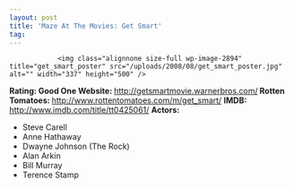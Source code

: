 ```yaml
---
layout: post
title: 'Maze At The Movies: Get Smart'
tag: 
---
```



                <img class="alignnone size-full wp-image-2894" title="get_smart_poster" src="/uploads/2008/08/get_smart_poster.jpg" alt="" width="337" height="500" />
<p><strong>Rating: Good One
Website: </strong><a href="http://getsmartmovie.warnerbros.com/"><a href="http://getsmartmovie.warnerbros.com/">http://getsmartmovie.warnerbros.com/</a></a><strong>
Rotten Tomatoes: </strong><a href="http://www.rottentomatoes.com/m/get_smart/"><a href="http://www.rottentomatoes.com/m/get_smart/">http://www.rottentomatoes.com/m/get_smart/</a></a>
<strong>IMDB: </strong><a href="http://www.imdb.com/title/tt0425061/"><a href="http://www.imdb.com/title/tt0425061/">http://www.imdb.com/title/tt0425061/</a></a>
<strong>Actors:</strong></p>
<ul>
    <li>Steve Carell</li>
    <li>Anne Hathaway</li>
    <li>Dwayne Johnson (The Rock)</li>
    <li>Alan Arkin</li>
    <li>Bill Murray</li>
    <li>Terence Stamp</li>
</ul>
            
